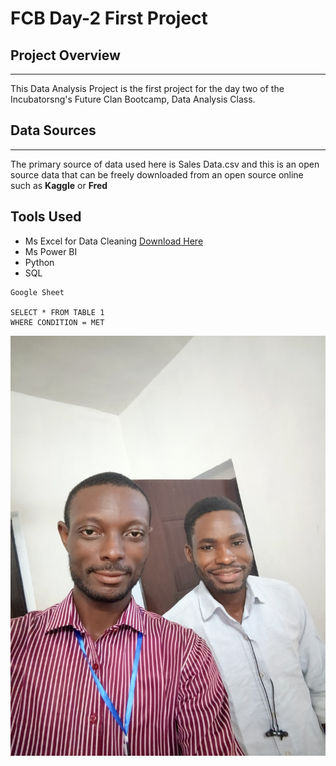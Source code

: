 # FCB Day-2 First Project
## Project Overview
---
This Data Analysis Project is the first project for the day two of the Incubatorsng's Future Clan Bootcamp, Data Analysis Class. 

## Data Sources
---
The primary source of data used here is Sales Data.csv and this is an open source data that can be freely downloaded from an open source online such as **Kaggle** or **Fred**

## Tools Used
- Ms Excel for Data Cleaning [Download Here](https://microsoft.com)
- Ms Power BI
- Python
- SQL


```
Google Sheet

SELECT * FROM TABLE 1
WHERE CONDITION = MET

```

![](IMG_20240527_064258_809.jpg)
